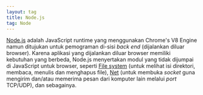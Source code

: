 ```yaml
---
layout: tag
title: Node.js
tag: Node
---
```


[Node.js](https://nodejs.org) adalah JavaScript runtime yang menggunakan Chrome's V8 Engine namun ditujukan untuk pemograman di-sisi *back end* (dijalankan diluar browser). Karena aplikasi yang dijalankan diluar browser memiliki kebutuhan yang berbeda, Node.js menyertakan modul yang tidak dijumpai di JavaScript untuk browser, seperti [File system](https://nodejs.org/dist/latest-v17.x/docs/api/fs.html) (untuk melihat isi direktori, membaca, menulis dan menghapus file), [Net](https://nodejs.org/dist/latest-v17.x/docs/api/net.html) (untuk membuka *socket* guna mengirim dan/atau memerima pesan dari komputer lain melalui *port* TCP/UDP), dan sebagainya. 